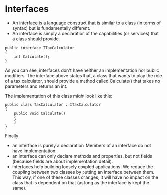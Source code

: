 # Interfaces

- An interface is a language construct that is similar to a class (in terms of syntax) but is fundamentally different.
- An interface is simply a declaration of the capabilities (or services) that a class should provide.

```
public interface ITaxCalculator
{
    int Calculate();
}
```

As you can see, interfaces don't have neither an implementation nor public modifiers.
The interface above states that, a class that wants to play the role of a tax calculator, 
should provide a method called Calculate() that takes no parameters and returns an int. 

The implementation of this class might look like this:

```
public class TaxCalculator : ITaxCalculator
{
    public void Calculate() 
    {
    }
}
```

Finally
- an interface is purely a declaration. Members of an interface do not have implementation.
- an interface can only declare methods and properties, but not fields (because fields are about implementation detail).
- interfaces help building loosely coupled applications. 
  We reduce the coupling between two classes by putting an interface between them. 
  This way, if one of these classes changes, it will have no impact on the class that is dependent on that 
  (as long as the interface is kept the same).
